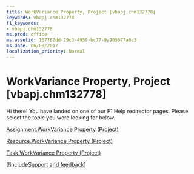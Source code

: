 ```yaml
---
title: WorkVariance Property, Project [vbapj.chm132778]
keywords: vbapj.chm132778
f1_keywords:
- vbapj.chm132778
ms.prod: office
ms.assetid: 167782dd-29c3-4959-bc77-9a905677a6c3
ms.date: 06/08/2017
localization_priority: Normal
---
```



# WorkVariance Property, Project [vbapj.chm132778]

Hi there! You have landed on one of our F1 Help redirector pages. Please select the topic you were looking for below.

[Assignment.WorkVariance Property (Project)](https://msdn.microsoft.com/library/e92fce82-213f-b412-cc4a-f3c93d11ad8f%28Office.15%29.aspx)

[Resource.WorkVariance Property (Project)](https://msdn.microsoft.com/library/07d3c969-f331-13f4-0a0b-d82b7304be14%28Office.15%29.aspx)

[Task.WorkVariance Property (Project)](https://msdn.microsoft.com/library/93e1222d-3df6-4a45-d908-339320106449%28Office.15%29.aspx)

[!include[Support and feedback](~/includes/feedback-boilerplate.md)]
